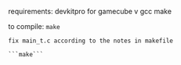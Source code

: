 requirements:
    devkitpro for gamecube
    v
    gcc
    make

to compile:
    ```make```

    fix main_t.c according to the notes in makefile

    ```make```